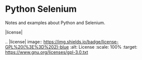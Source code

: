Python Selenium
===============

Notes and examples about Python and Selenium.

|license|

.. |license| image:: https://img.shields.io/badge/license-GPL%20(%3E%3D%202)-blue
    :alt: License
    :scale: 100%
    :target: https://www.gnu.org/licenses/gpl-3.0.txt